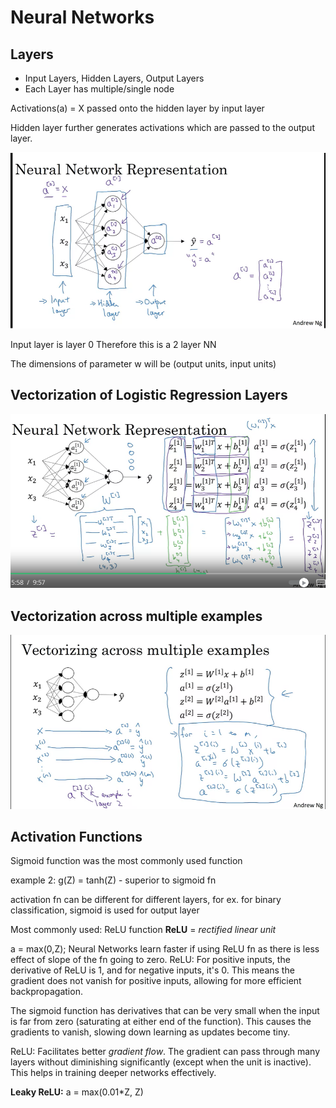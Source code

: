 # Neural Networks 

## Layers 

- Input Layers, Hidden Layers, Output Layers
- Each Layer has multiple/single node 

Activations(a) = X passed onto the hidden layer by input layer

Hidden layer further generates activations which are passed to the output layer. 

![alt text](image.png)

Input layer is layer 0
Therefore this is a 2 layer NN 

The dimensions of parameter w will be (output units, input units)

## Vectorization of Logistic Regression Layers

![alt text](image-1.png)


## Vectorization across multiple examples 

 ![alt text](image-2.png)

## Activation Functions 

Sigmoid function was the most commonly used function 

example 2: g(Z) = tanh(Z) - superior to sigmoid fn 

activation fn can be different for different layers, for ex. for binary classification, sigmoid is used for output layer

Most commonly used: ReLU function 
**ReLU** = *rectified linear unit* 

a = max(0,Z);
Neural Networks learn faster if using ReLU fn as there is less effect of slope of the fn going to zero. ReLU: For positive inputs, the derivative of ReLU is 1, and for negative inputs, it's 0. This means the gradient does not vanish for positive inputs, allowing for more efficient backpropagation.

The sigmoid function has derivatives that can be very small when the input is far from zero (saturating at either end of the function). This causes the gradients to vanish, slowing down learning as updates become tiny.

ReLU: Facilitates better *gradient flow*. The gradient can pass through many layers without diminishing significantly (except when the unit is inactive). This helps in training deeper networks effectively.

**Leaky ReLU:** a = max(0.01*Z, Z)



